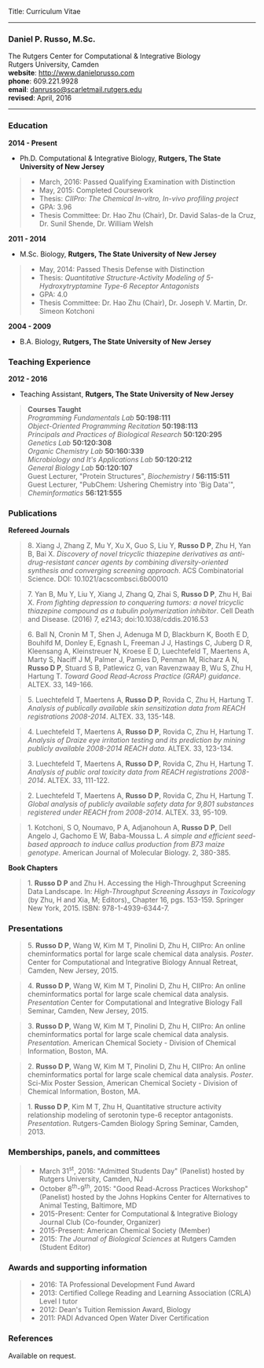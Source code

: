 Title: Curriculum Vitae

---
### Daniel P. Russo, M.Sc.
The Rutgers Center for Computational & Integrative Biology  
Rutgers University, Camden  
__website__: http://www.danielprusso.com  
__phone__: 609.221.9928  
__email__: danrusso@scarletmail.rutgers.edu  
__revised__: April, 2016  
___
### Education 

__2014 - Present__
- Ph.D. Computational & Integrative Biology, __Rutgers, The State University of New Jersey__
> * March, 2016: Passed Qualifying Examination with Distinction
> * May, 2015: Completed Coursework
> * Thesis: _CIIPro: The Chemical In-vitro, In-vivo profiling project_
> * GPA: 3.96
> * Thesis Committee: Dr. Hao Zhu (Chair), Dr. David Salas-de la Cruz, Dr. Sunil Shende, Dr. William Welsh

__2011 - 2014__
- M.Sc. Biology, __Rutgers, The State University of New Jersey__
> * May, 2014: Passed Thesis Defense with Distinction
> * Thesis: _Quantitative Structure-Activity Modeling of 5-Hydroxytryptamine Type-6 Receptor Antagonists_
> * GPA: 4.0
> * Thesis Committee: Dr. Hao Zhu (Chair), Dr. Joseph V. Martin, Dr. Simeon Kotchoni

__2004 - 2009__
- B.A. Biology, __Rutgers, The State University of New Jersey__


### Teaching Experience
__2012 - 2016__ 
- Teaching Assistant, __Rutgers, The State University of New Jersey__

> __Courses Taught__  
_Programming Fundamentals Lab_ __50:198:111__  
_Object-Oriented Programming Recitation_ __50:198:113__   
_Principals and Practices of Biological Research_ __50:120:295__  
_Genetics Lab_ __50:120:308__  
_Organic Chemistry Lab_ __50:160:339__  
_Microbiology and It's Applications Lab_ __50:120:212__  
_General Biology Lab_ __50:120:107__  
Guest Lecturer, "Protein Structures", _Biochemistry I_ __56:115:511__  
Guest Lecturer, "PubChem: Ushering Chemistry into 'Big Data'", _Cheminformatics_ __56:121:555__  


### Publications

__Refereed Journals__

> 8\. Xiang J, Zhang Z, Mu Y, Xu X, Guo S, Liu Y, __Russo D P__, Zhu H, Yan B, Bai X. _Discovery of novel tricyclic thiazepine derivatives as anti-drug-resistant cancer agents by combining diversity-oriented synthesis and converging screening approach_. ACS Combinatorial Science. DOI: 10.1021/acscombsci.6b00010


> 7\. Yan B, Mu Y, Liu Y, Xiang J, Zhang Q, Zhai S, __Russo D P__, Zhu H, Bai X. _From fighting depression to conquering tumors: a novel tricyclic thiazepine compound as a tubulin polymerization inhibitor_. Cell Death and Disease. (2016) 7, e2143; doi:10.1038/cddis.2016.53  


> 6\. Ball N, Cronin M T, Shen J, Adenuga M D, Blackburn K, Booth E D, Bouhifd M, Donley E, Egnash L, Freeman J J, Hastings C, Juberg D R, Kleensang A, Kleinstreuer N, Kroese E D, Luechtefeld T, Maertens A, Marty S, Naciff J M, Palmer J, Pamies D, Penman M, Richarz A N, __Russo D P__, Stuard S B, Patlewicz G, van Ravenzwaay B, Wu S, Zhu H, Hartung T. _Toward Good Read-Across Practice (GRAP) guidance_. ALTEX. 33, 149-166.  


> 5\. Luechtefeld T, Maertens A, __Russo D P__, Rovida C, Zhu H, Hartung T. _Analysis of publically available skin sensitization data from REACH registrations 2008-2014_. ALTEX. 33, 135-148. 


> 4\. Luechtefeld T, Maertens A, __Russo D P__, Rovida C, Zhu H, Hartung T. _Analysis of Draize eye irritation testing and its prediction by mining publicly available 2008-2014 REACH data_. ALTEX. 33, 123-134. 

> 3\. Luechtefeld T, Maertens A, __Russo D P__, Rovida C, Zhu H, Hartung T. _Analysis of public oral toxicity data from REACH registrations 2008-2014_. ALTEX. 33, 111-122.  

> 2\. Luechtefeld T, Maertens A, __Russo D P__, Rovida C, Zhu H, Hartung T. _Global analysis of publicly available safety data for 9,801 substances registered under REACH from 2008-2014_. ALTEX. 33, 95-109.  

> 1\. Kotchoni, S O, Noumavo, P A, Adjanohoun A, __Russo D P__, Dell Angelo J, Gachomo E W, Baba-Moussa L. _A simple and efficient seed-based approach to induce callus production from B73 maize genotype_. American Journal of Molecular Biology. 2, 380-385.

__Book Chapters__

> 1\. __Russo D P__ and Zhu H. Accessing the High-Throughput Screening Data Landscape. In: _High-Throughput Screening Assays in Toxicology_ (by Zhu, H and Xia, M; Editors)_ Chapter 16, pgs. 153-159. Springer New York, 2015.  ISBN: 978-1-4939-6344-7.

### Presentations

> 5\. __Russo D P__, Wang W, Kim M T, Pinolini D, Zhu H, CIIPro:  An online cheminformatics portal for 
large scale chemical data analysis.  _Poster_.  Center for Computational and Integrative Biology Annual Retreat, 
Camden, New Jersey, 2015.

> 4\. __Russo D P__, Wang W, Kim M T, Pinolini D, Zhu H, CIIPro:  An online cheminformatics portal for 
large scale chemical data analysis.  _Presentation_ Center for Computational and Integrative Biology Fall Seminar, 
Camden, New Jersey, 2015.


> 3\. __Russo D P__, Wang W, Kim M T, Pinolini D, Zhu H, CIIPro:  An online cheminformatics portal for 
large scale chemical data analysis. _Presentation_. American Chemical Society - Division of Chemical 
Information, Boston, MA.  

> 2\. __Russo D P__, Wang W, Kim M T, Pinolini D, Zhu H, CIIPro:  An online cheminformatics portal for 
large scale chemical data analysis. _Poster_. Sci-Mix Poster Session, American Chemical Society - 
Division of Chemical Information, Boston, MA.  

> 1\. __Russo D P__, Kim M T, Zhu H,  Quantitative structure activity relationship modeling of serotonin 
type-6 receptor antagonists.  _Presentation_. Rutgers-Camden Biology Spring Seminar, Camden, 2013.  

### Memberships, panels, and committees

> - March 31<sup>st</sup>, 2016: "Admitted Students Day" (Panelist) hosted by Rutgers University, Camden, NJ
> - October 8<sup>th</sup>-9<sup>th</sup>, 2015: "Good Read-Across Practices Workshop" (Panelist) hosted by the Johns Hopkins Center for Alternatives to Animal Testing, Baltimore, MD
> - 2015-Present: Center for Computational & Integrative Biology Journal Club (Co-founder, Organizer)
> - 2015-Present: American Chemical Society (Member)
> - 2015: _The Journal of Biological Sciences_ at Rutgers Camden (Student Editor)


### Awards and supporting information

> - 2016: TA Professional Development Fund Award
> - 2013: Certified College Reading and Learning Association (CRLA) Level I tutor
> - 2012: Dean's Tuition Remission Award, Biology
> - 2011: PADI Advanced Open Water Diver Certification

### References

Available on request.
